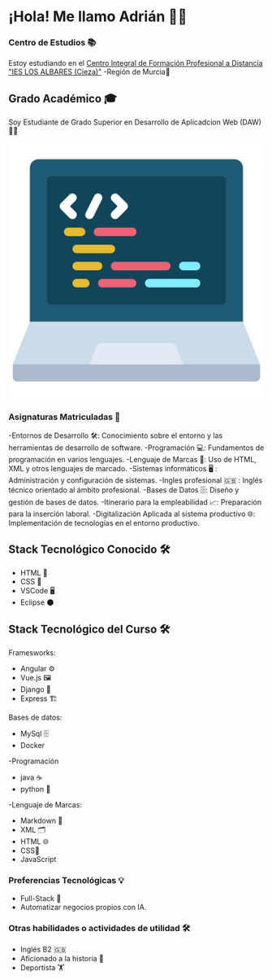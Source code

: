 # ¡Hola! Me llamo Adrián 👨‍💻

### Centro de Estudios 📚
Estoy estudiando en el [Centro Integral de Formación Profesional a Distancia "IES LOS ALBARES (Cieza)"](https://www.ieslosalbares.es/laconservera/)  -Región de Murcia🏫



## Grado Académico 🎓 
Soy Estudiante de Grado Superior en Desarrollo de Aplicadcion Web (DAW) 👨‍🎓

![](https://github.com/adrianlopez-ai/adrianlopez-ai/blob/main/programacion.png)


### Asignaturas Matriculadas 📖
 
-Entornos de Desarrollo 🛠️: Conocimiento sobre el entorno y las herramientas de desarrollo de software.
-Programación 💻: Fundamentos de programación en varios lenguajes.
-Lenguaje de Marcas 📝: Uso de HTML, XML y otros lenguajes de marcado.
-Sistemas informáticos 🖥️ : Administración y configuración de sistemas. 
-Ingles profesional 🇬🇧 : Inglés técnico orientado al ámbito profesional.
-Bases de Datos 🗄️: Diseño y gestión de bases de datos.
-Itinerario para la empleabilidad 📈: Preparación para la inserción laboral.
-Digitalización Aplicada al sistema productivo 🌐: Implementación de tecnologías en el entorno productivo.



## Stack Tecnológico Conocido 🛠️

- HTML 📝
- CSS  🎨
- VSCode 🖥️
- Eclipse 🌑

## Stack Tecnológico del Curso  🛠️

Framesworks: 
- Angular ⚙️
- Vue.js 🖼️
- Django  🐍
- Express 🏗️

Bases de datos: 
- MySql 🗄️
- Docker 


-Programación 
- java  ☕
- python  🐍

-Lenguaje de Marcas:
- Markdown 📝
- XML  🗂️
- HTML 🌐
- CSS🎨
- JavaScript



### Preferencias Tecnológicas 💡

- Full-Stack 🚀
- Automatizar negocios propios con IA.
  


### Otras habilidades o actividades de utilidad  🛠️

- Inglés B2  🇬🇧
- Aficionado a la historia 📜
- Deportista 🏋️




